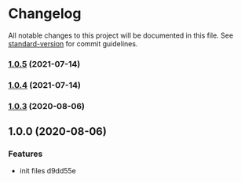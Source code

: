 # Changelog

All notable changes to this project will be documented in this file. See [standard-version](https://github.com/conventional-changelog/standard-version) for commit guidelines.

### [1.0.5](https://github.com/wind2sing/cparse/compare/v1.0.4...v1.0.5) (2021-07-14)

### [1.0.4](https://github.com/wind2sing/cparse/compare/v1.0.3...v1.0.4) (2021-07-14)

### [1.0.3](https://github.com/wind2sing/cparse/compare/v1.0.0...v1.0.3) (2020-08-06)

## 1.0.0 (2020-08-06)


### Features

* init files d9dd55e
